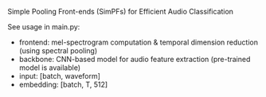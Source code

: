 Simple Pooling Front-ends (SimPFs) for Efficient Audio Classification

See usage in main.py:
* frontend: mel-spectrogram computation & temporal dimension reduction (using spectral pooling)
* backbone: CNN-based model for audio feature extraction (pre-trained model is available)
* input: [batch, waveform]
* embedding: [batch, T, 512]